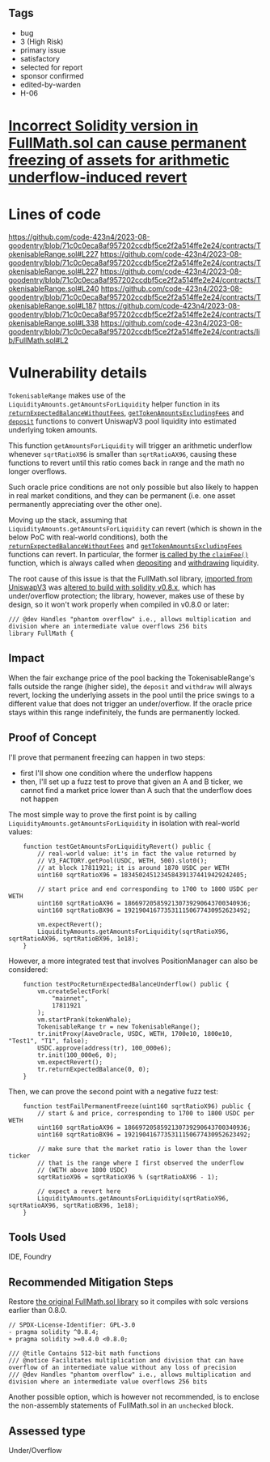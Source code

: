 ## Tags

- bug
- 3 (High Risk)
- primary issue
- satisfactory
- selected for report
- sponsor confirmed
- edited-by-warden
- H-06

# [Incorrect Solidity version in FullMath.sol can cause permanent freezing of assets for arithmetic underflow-induced revert](https://github.com/code-423n4/2023-08-goodentry-findings/issues/58) 

# Lines of code

https://github.com/code-423n4/2023-08-goodentry/blob/71c0c0eca8af957202ccdbf5ce2f2a514ffe2e24/contracts/TokenisableRange.sol#L227
https://github.com/code-423n4/2023-08-goodentry/blob/71c0c0eca8af957202ccdbf5ce2f2a514ffe2e24/contracts/TokenisableRange.sol#L227
 https://github.com/code-423n4/2023-08-goodentry/blob/71c0c0eca8af957202ccdbf5ce2f2a514ffe2e24/contracts/TokenisableRange.sol#L240
https://github.com/code-423n4/2023-08-goodentry/blob/71c0c0eca8af957202ccdbf5ce2f2a514ffe2e24/contracts/TokenisableRange.sol#L187 https://github.com/code-423n4/2023-08-goodentry/blob/71c0c0eca8af957202ccdbf5ce2f2a514ffe2e24/contracts/TokenisableRange.sol#L338
https://github.com/code-423n4/2023-08-goodentry/blob/71c0c0eca8af957202ccdbf5ce2f2a514ffe2e24/contracts/lib/FullMath.sol#L2


# Vulnerability details

`TokenisableRange` makes use of the `LiquidityAmounts.getAmountsForLiquidity` helper function in its [`returnExpectedBalanceWithoutFees`](https://github.com/code-423n4/2023-08-goodentry/blob/71c0c0eca8af957202ccdbf5ce2f2a514ffe2e24/contracts/TokenisableRange.sol#L338),  [`getTokenAmountsExcludingFees`](https://github.com/code-423n4/2023-08-goodentry/blob/71c0c0eca8af957202ccdbf5ce2f2a514ffe2e24/contracts/TokenisableRange.sol#L371C31-L371C31) and [`deposit`](https://github.com/code-423n4/2023-08-goodentry/blob/71c0c0eca8af957202ccdbf5ce2f2a514ffe2e24/contracts/TokenisableRange.sol#L240C18-L240C18) functions to convert UniswapV3 pool liquidity into estimated underlying token amounts. 

This function `getAmountsForLiquidity` will trigger an arithmetic underflow whenever `sqrtRatioX96` is smaller than `sqrtRatioAX96`, causing these functions to revert until this ratio comes back in range and the math no longer overflows.

Such oracle price conditions are not only possible but also likely to happen in real market conditions, and they can be permanent (i.e. one asset permanently appreciating over the other one).

Moving up the stack, assuming that `LiquidityAmounts.getAmountsForLiquidity` can revert (which is shown in the below PoC with real-world conditions), both the [`returnExpectedBalanceWithoutFees`](https://github.com/code-423n4/2023-08-goodentry/blob/71c0c0eca8af957202ccdbf5ce2f2a514ffe2e24/contracts/TokenisableRange.sol#L338) and [`getTokenAmountsExcludingFees`](https://github.com/code-423n4/2023-08-goodentry/blob/71c0c0eca8af957202ccdbf5ce2f2a514ffe2e24/contracts/TokenisableRange.sol#L371C31-L371C31) functions can revert. In particular, the former [is called by the `claimFee()`](https://github.com/code-423n4/2023-08-goodentry/blob/71c0c0eca8af957202ccdbf5ce2f2a514ffe2e24/contracts/TokenisableRange.sol#L187) function, which is always called when [depositing](https://github.com/code-423n4/2023-08-goodentry/blob/71c0c0eca8af957202ccdbf5ce2f2a514ffe2e24/contracts/TokenisableRange.sol#L227) and [withdrawing](https://github.com/code-423n4/2023-08-goodentry/blob/71c0c0eca8af957202ccdbf5ce2f2a514ffe2e24/contracts/TokenisableRange.sol#L293) liquidity.

The root cause of this issue is that the FullMath.sol library, [imported from UniswapV3](https://github.com/Uniswap/v3-core/blob/main/contracts/libraries/FullMath.sol) was [altered to build with solidity v0.8.x](https://github.com/code-423n4/2023-08-goodentry/blob/71c0c0eca8af957202ccdbf5ce2f2a514ffe2e24/contracts/lib/FullMath.sol#L2), which has under/overflow protection; the library, however, makes use of these by design, so it won't work properly when compiled in v0.8.0 or later:
```Solidity
/// @dev Handles "phantom overflow" i.e., allows multiplication and division where an intermediate value overflows 256 bits
library FullMath {
```

## Impact
When the fair exchange price of the pool backing the TokenisableRange's falls outside the range (higher side), the `deposit` and `withdraw` will always revert, locking the underlying assets in the pool until the price swings to a different value that does not trigger an under/overflow. If the oracle price stays within this range indefinitely, the funds are permanently locked.

## Proof of Concept
I'll prove that permanent freezing can happen in two steps:
- first I'll show one condition where the underflow happens
- then, I'll set up a fuzz test to prove that given an A and B ticker, we cannot find a market price lower than A such that the underflow does not happen 

The most simple way to prove the first point is by calling `LiquidityAmounts.getAmountsForLiquidity` in isolation with real-world values:
```solidity
    function testGetAmountsForLiquidityRevert() public {
        // real-world value: it's in fact the value returned by
        // V3_FACTORY.getPool(USDC, WETH, 500).slot0();
        // at block 17811921; it is around 1870 USDC per WETH
        uint160 sqrtRatioX96 = 1834502451234584391374419429242405;

        // start price and end corresponding to 1700 to 1800 USDC per WETH
        uint160 sqrtRatioAX96 = 1866972058592130739290643700340936;
        uint160 sqrtRatioBX96 = 1921904167735311150677430952623492;

        vm.expectRevert();
        LiquidityAmounts.getAmountsForLiquidity(sqrtRatioX96, sqrtRatioAX96, sqrtRatioBX96, 1e18);
    }
```

However, a more integrated test that involves PositionManager can also be considered:
```
    function testPocReturnExpectedBalanceUnderflow() public {
        vm.createSelectFork(
            "mainnet",
            17811921
        );
        vm.startPrank(tokenWhale);
        TokenisableRange tr = new TokenisableRange();
        tr.initProxy(AaveOracle, USDC, WETH, 1700e10, 1800e10, "Test1", "T1", false);
        USDC.approve(address(tr), 100_000e6);
        tr.init(100_000e6, 0);
        vm.expectRevert();
        tr.returnExpectedBalance(0, 0);
    }
```

Then, we can prove the second point with a negative fuzz test:
```Solidity
    function testFailPermanentFreeze(uint160 sqrtRatioX96) public {
        // start & and price, corresponding to 1700 to 1800 USDC per WETH
        uint160 sqrtRatioAX96 = 1866972058592130739290643700340936;
        uint160 sqrtRatioBX96 = 1921904167735311150677430952623492;

        // make sure that the market ratio is lower than the lower ticker
        // that is the range where I first observed the underflow
        // (WETH above 1800 USDC)
        sqrtRatioX96 = sqrtRatioX96 % (sqrtRatioAX96 - 1);

        // expect a revert here
        LiquidityAmounts.getAmountsForLiquidity(sqrtRatioX96, sqrtRatioAX96, sqrtRatioBX96, 1e18);
    }
```

## Tools Used
IDE, Foundry

## Recommended Mitigation Steps
Restore [the original FullMath.sol library](https://github.com/Uniswap/v3-core/blob/main/contracts/libraries/FullMath.sol) so it compiles with solc versions earlier than 0.8.0.

```Solidity
// SPDX-License-Identifier: GPL-3.0
- pragma solidity ^0.8.4;
+ pragma solidity >=0.4.0 <0.8.0;

/// @title Contains 512-bit math functions
/// @notice Facilitates multiplication and division that can have overflow of an intermediate value without any loss of precision
/// @dev Handles "phantom overflow" i.e., allows multiplication and division where an intermediate value overflows 256 bits
```

Another possible option, which is however not recommended, is to enclose the non-assembly statements of FullMath.sol in an `unchecked` block.












## Assessed type

Under/Overflow